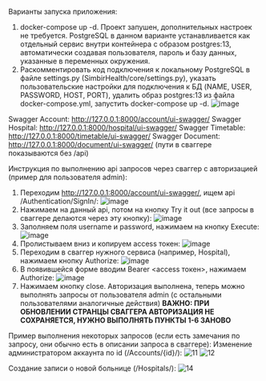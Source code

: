 Варианты запуска приложения:
  1) docker-compose up -d. Проект запушен, дополнительных настроек не требуется. PostgreSQL в данном варианте устанавливается как отдельный сервис внутри контейнера с образом postgres:13, автоматически создавая пользователя, пароль и базу данных, указанные в переменных окружения.
  2) Раскомментировать код подключения к локальному PostgreSQL в файле settings.py (SimbirHealth/core/settings.py), указать пользовательские настройки для подключения к БД (NAME, USER, PASSWORD, HOST, PORT), удалить образ postgres:13 из файла docker-compose.yml, запустить docker-compose up -d.
![image](https://github.com/user-attachments/assets/0b19991c-3244-4235-b4c9-06e780b744de)

Swagger Account: http://127.0.0.1:8000/account/ui-swagger/
Swagger Hospital: http://127.0.0.1:8000/hospital/ui-swagger/
Swagger Timetable: http://127.0.0.1:8000/timetable/ui-swagger/
Swagger Document: http://127.0.0.1:8000/document/ui-swagger/
(пути в сваггере показываются без /api)

Инструкция по выполнению api запросов через сваггер с авторизацией (пример для пользователя admin):
1) Переходим http://127.0.0.1:8000/account/ui-swagger/, ищем api /Authentication/SignIn/:
![image](https://github.com/user-attachments/assets/6722e4f2-10eb-4fed-86be-a73520fa6e77)
2) Нажимаем на данный api, потом на кнопку Try it out (все запросы в сваггере делаются через эту кнопку):
![image](https://github.com/user-attachments/assets/b0a5edf4-3cfd-45a1-b2d0-42531290f003)
3) Заполняем поля username и password, нажимаем на кнопку Execute:
![image](https://github.com/user-attachments/assets/418ec446-89d6-4e3e-bac1-1ebb8c8ba4b8)
4) Пролистываем вниз и копируем access токен:
![image](https://github.com/user-attachments/assets/b6a19f4c-de46-4ebc-905e-47c2da01fce9)
5) Переходим в сваггер нужного сервиса (например, Hospital), нажимаем кнопку Authorize:
![image](https://github.com/user-attachments/assets/a4a7b30c-f565-4559-95c9-76d4fa5442b8)
6) В появившейся форме вводим Bearer <access токен>, нажимаем Authorize:
![image](https://github.com/user-attachments/assets/43e6cbd0-ec72-491b-bba8-26ac2c8eceb5)
7) Нажимаем кнопку close. Авторизация выполнена, теперь можно выполнять запросы от пользователя admin (с остальными пользователями аналогичные действия)
**ВАЖНО: ПРИ ОБНОВЛЕНИИ СТРАНЦЫ СВАГГЕРА АВТОРИЗАЦИЯ НЕ СОХРАНЯЕТСЯ, НУЖНО ВЫПОЛНЯТЬ ПУНКТЫ 1-6 ЗАНОВО**

Пример выполнения некоторых запросов (если есть замечания по запросу, они обычно есть в описании запроса в сваггере):
Изменение администратором аккаунта по id (/Accounts/{id}/):
![11](https://github.com/user-attachments/assets/9e5ca0a0-500d-4b5e-8c40-e645ebee5f22)
![12](https://github.com/user-attachments/assets/8cffb7a9-1150-40d8-86e4-c04ae309ec5d)

Создание записи о новой больнице (/Hospitals/):
![14](https://github.com/user-attachments/assets/9025ab2a-b525-4a3d-b71a-5541f5a34c58)














